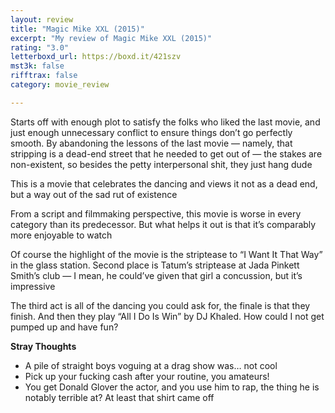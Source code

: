 ```yaml
---
layout: review
title: "Magic Mike XXL (2015)"
excerpt: "My review of Magic Mike XXL (2015)"
rating: "3.0"
letterboxd_url: https://boxd.it/421szv
mst3k: false
rifftrax: false
category: movie_review

---
```


Starts off with enough plot to satisfy the folks who liked the last movie, and just enough unnecessary conflict to ensure things don’t go perfectly smooth. By abandoning the lessons of the last movie — namely, that stripping is a dead-end street that he needed to get out of — the stakes are non-existent, so besides the petty interpersonal shit, they just hang dude

This is a movie that celebrates the dancing and views it not as a dead end, but a way out of the sad rut of existence

From a script and filmmaking perspective, this movie is worse in every category than its predecessor. But what helps it out is that it’s comparably more enjoyable to watch

Of course the highlight of the movie is the striptease to “I Want It That Way” in the glass station. Second place is Tatum’s striptease at Jada Pinkett Smith’s club — I mean, he could’ve given that girl a concussion, but it’s impressive

The third act is all of the dancing you could ask for, the finale is that they finish. And then they play “All I Do Is Win” by DJ Khaled. How could I not get pumped up and have fun?

<b>Stray Thoughts</b>
* A pile of straight boys voguing at a drag show was… not cool
* Pick up your fucking cash after your routine, you amateurs!
* You get Donald Glover the actor, and you use him to rap, the thing he is notably terrible at? At least that shirt came off